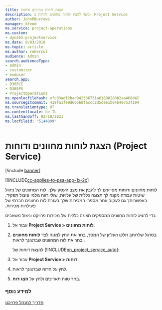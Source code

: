 ```yaml
---
title: הצגת לוחות מחוונים ודוחות
description: כיצד להציג לוחות מחוונים ודוחות ב- Project Service
author: JohnPBurrows
manager: kfend
ms.service: project-operations
ms.custom:
- dyn365-projectservice
ms.date: 8/03/2018
ms.topic: article
ms.author: ruhercul
audience: Admin
search.audienceType:
- admin
- customizer
- enduser
search.app:
- D365CE
- D365PS
- ProjectOperations
ms.openlocfilehash: efc03adf2bad942386731a6189828802aa468d42
ms.sourcegitcommit: 418fa1fe9d605b8faccc2d5dee1b04b4e753f194
ms.translationtype: HT
ms.contentlocale: he-IL
ms.lasthandoff: 02/10/2021
ms.locfileid: "5144099"
---
```

# <a name="view-dashboards-and-reports-project-service"></a>הצגת לוחות מחוונים ודוחות (Project Service)

[!include [banner](../includes/psa-now-project-operations.md)]

[!INCLUDE[cc-applies-to-psa-app-1x-2x](../includes/cc-applies-to-psa-app-1x-2x.md)]

לוחות מחוונים ודוחות מסייעים לך להבין את מצב העסק שלך. לוח המחוונים של ניהול שיטות עבודה מקנה לך תצוגה כללית של עלויות, שולי רווח גולמי וניצול תפקיד. באפשרותך גם לעקוב אחר מספרי המכירות שלך בעזרת ‏‫לוח מחוונים חברתי של פעילויות מכירות.  
  
 כדי להציג לוחות מחוונים המספקים תצוגה כללית של מכירות פרויקט וניצול משאבים:  
  
1. עבור אל **Project Service > לוחות מחוונים**.  
  
2. בסרגל שלרוחב חלקו העליון של המסך, בחר את החץ למטה לצד **לוחות מחוונים** ובחר את לוח המחוונים שברצונך לראות.  
  
   להצגת דוחות של [!INCLUDE[pn_project_service_auto](../includes/pn-project-service-auto.md)]:  
  
3. עבור אל **Project Service > דוחות**.  
  
4. לחץ על הדוח שברצונך לראות.  
  
5. בחר טווח תאריכים ולחץ על **הצג דוח**.  
  
### <a name="see-also"></a>למידע נוסף  
 [מדריך למנהל פרויקט](../psa/project-manager-guide.md)
